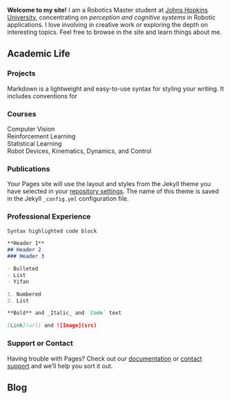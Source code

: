 <!-- You can use the [editor on GitHub](https://github.com/yifanyin11/yifanyin11.github.io/edit/main/index.md) to maintain and preview the content for your website in Markdown files. -->

**Welcome to my site!** I am a Robotics Master student at [Johns Hopkins University](https://www.jhu.edu/), concentrating on _perception and cognitive systems_ in Robotic applications. I love involving in creative work or exploring the depth on interesting topics. Feel free to browse in the site and learn things about me.

## Academic Life

### Projects
Markdown is a lightweight and easy-to-use syntax for styling your writing. It includes conventions for

### Courses
Computer Vision  
Reinforcement Learning  
Statistical Learning   
Robot Devices, Kinematics, Dynamics, and Control  

### Publications
Your Pages site will use the layout and styles from the Jekyll theme you have selected in your [repository settings](https://github.com/yifanyin11/yifanyin11.github.io/settings/pages). The name of this theme is saved in the Jekyll `_config.yml` configuration file.

### Professional Experience
```markdown
Syntax highlighted code block

**Header 1**
## Header 2
### Header 3

- Bulleted
- List
- Yifan

1. Numbered
2. List

**Bold** and _Italic_ and `Code` text

[Link](url) and ![Image](src)
```


### Support or Contact

Having trouble with Pages? Check out our [documentation](https://docs.github.com/categories/github-pages-basics/) or [contact support](https://support.github.com/contact) and we’ll help you sort it out.

## Blog


